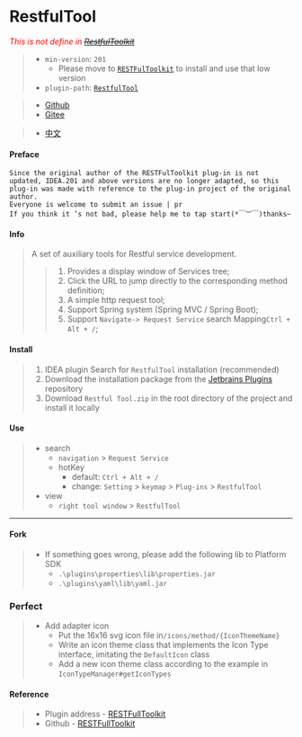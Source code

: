 # RestfulTool

<em style="color: red">This is not define in [~~RestfulToolkit~~]()</u></em>

> - `min-version`: `201`
>   * Please move to [`RESTFulToolkit`](https://plugins.jetbrains.com/plugin/10292-restfultoolkit) to install and use that low version
> - `plugin-path`: [`RestfulTool`](https://plugins.jetbrains.com/plugin/14280-restfultool)

> + [Github](https://github.com/ZhangYuanSheng1217/RestfulTool)
> + [Gitee](https://gitee.com/zys981029/RestfulTool)

> - [中文](./README_zh.md)

#### Preface
    Since the original author of the RESTFulToolkit plug-in is not updated, IDEA.201 and above versions are no longer adapted, so this plug-in was made with reference to the plug-in project of the original author.
    Everyone is welcome to submit an issue | pr
    If you think it ’s not bad, please help me to tap start(*￣︶￣)thanks~

#### Info
> A set of auxiliary tools for Restful service development.
>> 1. Provides a display window of Services tree;
>> 2. Click the URL to jump directly to the corresponding method definition;
>> 3. A simple http request tool;
>> 4. Support Spring system (Spring MVC / Spring Boot);
>> 5. Support `Navigate-> Request Service` search Mapping` Ctrl + Alt + / `;

#### Install
> 1. IDEA plugin Search for `RestfulTool` installation (recommended)
> 2. Download the installation package from the [Jetbrains Plugins](https://plugins.jetbrains.com/plugin/14280-restfultool/versions) repository
> 3. Download `Restful Tool.zip` in the root directory of the project and install it locally

#### Use
> * search
>   - `navigation` > `Request Service`
>   - hotKey
>       - default: `Ctrl + Alt + /`
>       - change: `Setting` > `keymap` > `Plug-ins` > `RestfulTool`
> * view
>   - `right tool window` > `RestfulTool`

****
#### Fork
> - If something goes wrong, please add the following lib to Platform SDK
>   - `.\plugins\properties\lib\properties.jar`
>   - `.\plugins\yaml\lib\yaml.jar`

### Perfect
> - Add adapter icon
>   - Put the 16x16 svg icon file in`/icons/method/{IconThemeName}`
>   - Write an icon theme class that implements the Icon Type interface, imitating the `DefaultIcon` class
>   - Add a new icon theme class according to the example in `IconTypeManager#getIconTypes`

#### Reference
> + Plugin address - [RESTFullToolkit](https://plugins.jetbrains.com/plugin/10292-restfultoolkit/)
> + Github - [RESTFullToolkit](https://github.com/mrmanzhaow/RestfulToolkit)
